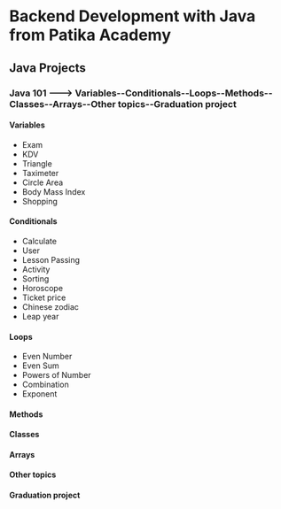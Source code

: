 # Backend Development with Java from Patika Academy
## Java Projects

### Java 101 ---> Variables--Conditionals--Loops--Methods--Classes--Arrays--Other topics--Graduation project
#### Variables
- Exam
- KDV
- Triangle
- Taximeter
- Circle Area
- Body Mass Index
- Shopping
#### Conditionals
- Calculate
- User
- Lesson Passing
- Activity
- Sorting
- Horoscope
- Ticket price
- Chinese zodiac
- Leap year
#### Loops
- Even Number
- Even Sum
- Powers of Number
- Combination
- Exponent
#### Methods


#### Classes


#### Arrays


#### Other topics


#### Graduation project